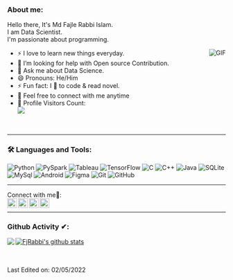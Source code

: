 

### About me:
Hello there,
It's Md Fajle Rabbi Islam.<br/>
I am Data Scientist.<br/>
I'm passionate about programming.



<img align="right" alt="GIF" src="https://media.giphy.com/media/836HiJc7pgzy8iNXCn/giphy.gif" />

- ⚡ I love to learn new things everyday.
- 🤔 I’m looking for help with Open source Contribution.
- 💬 Ask me about Data Science.
- 😄 Pronouns: He/Him
- ⚡ Fun fact: I 💖 to code & read novel.
- 🤝 Feel free to connect with me anytime
- 🎢 Profile Visitors Count:  
![](https://visitor-badge.glitch.me/badge?page_id=FjRabbi.FjRabbi)

<br/>

---
### 🛠️ Languages and Tools:

![Python](https://img.shields.io/badge/-Python-black?style=flat-square&logo=Python)
![PySpark](https://img.shields.io/badge/-Apache%20Spark-black?style=flat-square&logo=Apache%20Spark)
![Tableau](https://img.shields.io/badge/-Tableau-black?style=flat-square&logo=Tableau)
![TensorFlow](https://img.shields.io/badge/-TensorFlow-black?style=flat-square&logo=TensorFlow)
![C](https://img.shields.io/badge/-C-black?style=flat-square&logo=C)
![C++](https://img.shields.io/badge/-C++-black?style=flat-square&logo=C)
![Java](https://img.shields.io/badge/-Java-black?style=flat-square&logo=Java)
![SQLite](https://img.shields.io/badge/-SQLite-black?style=flat-square&logo=SQLite)
![MySql](https://img.shields.io/badge/-MySql-black?style=flat-square&logo=MySql)
![Android](https://img.shields.io/badge/-Android-black?style=flat-square&logo=Android)
![Figma](https://img.shields.io/badge/-Figma-black?style=flat-square&logo=Figma)
![Git](https://img.shields.io/badge/-Git-black?style=flat-square&logo=git)
![GitHub](https://img.shields.io/badge/-GitHub-black?style=flat-square&logo=github)


---

<summary> Connect with me🤝: </summary>  

<a href="https://github.com/FjRabbi">
  <img align="left" alt="FjRabbi's Github" width="22px" src="https://upload.wikimedia.org/wikipedia/commons/thumb/a/ae/Github-desktop-logo-symbol.svg/1024px-Github-desktop-logo-symbol.svg.png" />
</a>

<a href="https://www.facebook.com/md.fajle.rabbi.islam.18/">
  <img align="left" alt="FjRabbi's Facebook" width="22px" src="https://facebookbrand.com/wp-content/uploads/2019/04/f_logo_RGB-Hex-Blue_512.png?w=512&h=512" />
</a>

<a href="https://twitter.com/TeslaWAGMI">
  <img align="left" alt="FjRabbi's Twitter" width="22px" src="https://cdn2.iconfinder.com/data/icons/metro-uinvert-dock/256/Twitter_NEW.png" />
</a>

<a href="https://www.linkedin.com/in/md-fajle-rabbi-islam/">
  <img align="left" alt="FjRabbi's Linkdein" width="22px" src="https://cdn3.iconfinder.com/data/icons/inficons/512/linkedin.png" />
</a>

<br/>


---

### Github Activity ✔:

<a href="https://github.com/FjRabbi">
  <img align="left" src="https://github-readme-stats.vercel.app/api/top-langs?username=FjRabbi&langs_count=10&show_icons=true&theme=merko&layout=default&count_private=true&line_height=30" />
  </a>

<a href="https://github.com/FjRabbi">
 <img align="center" src="https://github-readme-stats.vercel.app/api?username=FjRabbi&show_icons=true&theme=merko&count_private=true&line_height=30" alt="FjRabbi's github stats"/>
</a>

<br/>


<br/>
<br/>


  
</div>

Last Edited on: 02/05/2022
